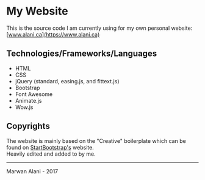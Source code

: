 # My Website  
This is the source code I am currently using for my own personal website: [www.alani.ca](https://www.alani.ca)  

## Technologies/Frameworks/Languages
- HTML
- CSS
- jQuery (standard, easing.js, and fittext.js)
- Bootstrap
- Font Awesome
- Animate.js
- Wow.js

## Copyrights
The website is mainly based on the "Creative" boilerplate which can be found on [StartBootstrap's](https://startbootstrap.com/template-overviews/creative/) website.  
Heavily edited and added to by me.  

-----  

Marwan Alani - 2017
